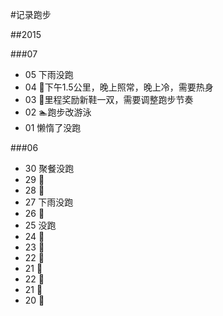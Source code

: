 #记录跑步


##2015

###07

* 05 下雨没跑
* 04 🏃下午1.5公里，晚上照常，晚上冷，需要热身
* 03 🏃里程奖励新鞋一双，需要调整跑步节奏
* 02 🏊跑步改游泳
* 01 懒惰了没跑



###06

* 30 聚餐没跑
* 29 🏃
* 28 🏃
* 27 下雨没跑
* 26 🏃
* 25 没跑
* 24 🏃
* 23 🏃
* 22 🏃
* 21 🏃
* 22 🏃
* 21 🏃
* 20 🏃

